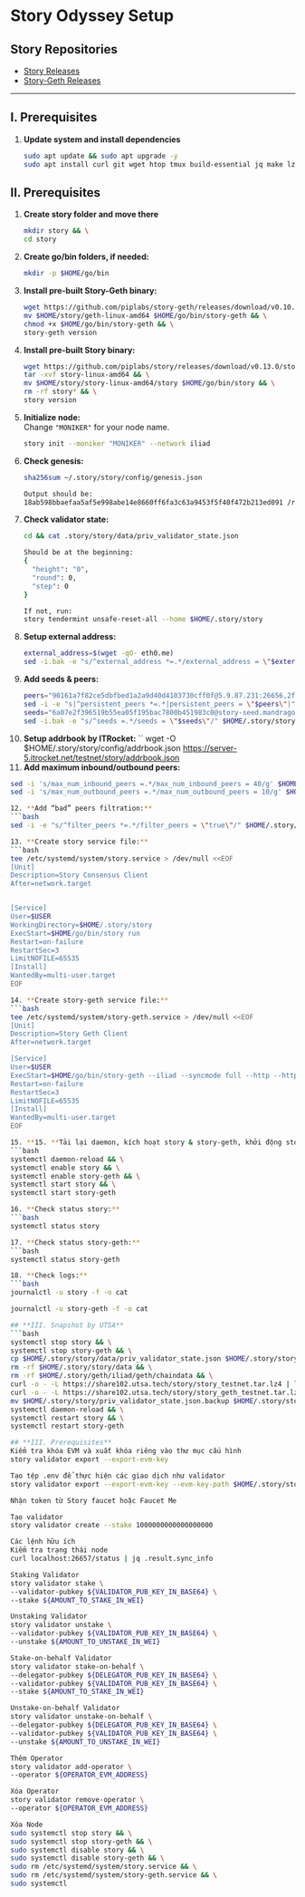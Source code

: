 # Story Odyssey Setup

## **Story Repositories**
- [Story Releases](https://github.com/piplabs/story/releases/)
- [Story-Geth Releases](https://github.com/piplabs/story-geth/releases)

---

## **I. Prerequisites**

1. **Update system and install dependencies**
   ```bash
   sudo apt update && sudo apt upgrade -y
   sudo apt install curl git wget htop tmux build-essential jq make lz4 gcc unzip -y
   
## **II. Prerequisites**
1. **Create story folder and move there**
   ```bash
   mkdir story && \
   cd story

2. **Create go/bin folders, if needed:**
   ```bash
   mkdir -p $HOME/go/bin

3. **Install pre-built Story-Geth binary:**
   ```bash
   wget https://github.com/piplabs/story-geth/releases/download/v0.10.1/geth-linux-amd64 &&\
   mv $HOME/story/geth-linux-amd64 $HOME/go/bin/story-geth && \
   chmod +x $HOME/go/bin/story-geth && \
   story-geth version

4. **Install pre-built Story binary:**
   ```bash
   wget https://github.com/piplabs/story/releases/download/v0.13.0/story-linux-amd64 && \
   tar -xvf story-linux-amd64 && \
   mv $HOME/story/story-linux-amd64/story $HOME/go/bin/story && \
   rm -rf story* && \
   story version

5. **Initialize node:**  
   Change `"MONIKER"` for your node name.
   ```bash
   story init --moniker "MONIKER" --network iliad

6. **Check genesis:**
   ```bash
   sha256sum ~/.story/story/config/genesis.json

   Output should be:
   18ab598bbaefaa5af5e998abe14e8660ff6fa3c63a9453f5f40f472b213ed091 /root/.story/story/config/genesis.json

   
7. **Check validator state:**
   ```bash
   cd && cat .story/story/data/priv_validator_state.json

   Should be at the beginning:
   {
     "height": "0",
     "round": 0,
     "step": 0
   }
   
   If not, run:
   story tendermint unsafe-reset-all --home $HOME/.story/story

8. **Setup external address:**
   ```bash
   external_address=$(wget -qO- eth0.me)
   sed -i.bak -e "s/^external_address *=.*/external_address = \"$external_address:26656\"/" $HOME/.story/story/config/config.toml

9. **Add seeds & peers:**
   ```bash
   peers="90161a7f82ce5dbfbed1a2a9d40d4103730cff0f@5.9.87.231:26656,2f372238bf86835e8ad68c0db12351833c40e8ad@story-testnet-peer.itrocket.net:26656,14ab123d59ddf69769627b3f0e7438320f7a280a@100.42.180.223:26656,e96d4dfe2871aa44a5d97bca9ac585ad16647503@84.46.255.69:26656,bb84a8e391ff9ae2d95a3ad1ab10682d39cae583@109.123.241.100:26656,ddec0d321e85749763b89a0d7fbb58f2e065fe5e@195.133.0.86:26656,cbb1693adf93b389fc66aa1443f8b542798b564a@194.233.90.165:26656,58d9968cce8cc34f3c7aa81fa51db8af4eed0e11@62.112.10.13:29657,ef9d67cd77cec42e934ee571d6092341be4ed67b@65.109.36.231:14656,cf547fa20d73025357103133043d4c0a1da7f56d@188.245.121.171:26656"
   sed -i -e "s|^persistent_peers *=.*|persistent_peers = \"$peers\"|" $HOME/.story/story/config/config.toml
   seeds="6a07e2f396519b55ea05f195bac7800b451983c0@story-seed.mandragora.io:26656"
   sed -i.bak -e "s/^seeds =.*/seeds = \"$seeds\"/" $HOME/.story/story/config/config.toml
10. **Setup addrbook by ITRocket:**
``
   wget -O $HOME/.story/story/config/addrbook.json https://server-5.itrocket.net/testnet/story/addrbook.json
12. **Add maximum inbound/outbound peers:**
   ```bash
   sed -i 's/max_num_inbound_peers =.*/max_num_inbound_peers = 40/g' $HOME/.story/story/config/config.toml
   sed -i 's/max_num_outbound_peers =.*/max_num_outbound_peers = 10/g' $HOME/.story/story/config.toml

12. **Add “bad” peers filtration:**
   ```bash
   sed -i -e "s/^filter_peers *=.*/filter_peers = \"true\"/" $HOME/.story/story/config.toml

13. **Create story service file:**
   ```bash
   tee /etc/systemd/system/story.service > /dev/null <<EOF
   [Unit]
   Description=Story Consensus Client
   After=network.target


   [Service]
   User=$USER
   WorkingDirectory=$HOME/.story/story
   ExecStart=$HOME/go/bin/story run
   Restart=on-failure
   RestartSec=3
   LimitNOFILE=65535
   [Install]
   WantedBy=multi-user.target
   EOF

14. **Create story-geth service file:**
   ```bash
   tee /etc/systemd/system/story-geth.service > /dev/null <<EOF
   [Unit]
   Description=Story Geth Client
   After=network.target

   [Service]
   User=$USER
   ExecStart=$HOME/go/bin/story-geth --iliad --syncmode full --http --http.api eth,net,web3,engine --http.vhosts '*' --http.addr 127.0.0.1 --http.port 8545 --ws.port 8546 --ws --ws.api eth,web3,net,txpool --ws.addr 127.0.0.1
   Restart=on-failure
   RestartSec=3
   LimitNOFILE=65535
   [Install]
   WantedBy=multi-user.target
   EOF

15. **15. **Tải lại daemon, kích hoạt story & story-geth, khởi động story & story-geth**
   ```bash
   systemctl daemon-reload && \
   systemctl enable story && \
   systemctl enable story-geth && \
   systemctl start story && \
   systemctl start story-geth

16. **Check status story:**
   ```bash
   systemctl status story

17. **Check status story-geth:**
   ```bash
   systemctl status story-geth

18. **Check logs:**
   ```bash
   journalctl -u story -f -o cat

   journalctl -u story-geth -f -o cat

## **III. Snapshot by UTSA**
   ```bash
   systemctl stop story && \
   systemctl stop story-geth && \
   cp $HOME/.story/story/data/priv_validator_state.json $HOME/.story/story/priv_validator_state.json.backup && \
   rm -rf $HOME/.story/story/data && \
   rm -rf $HOME/.story/geth/iliad/geth/chaindata && \
   curl -o - -L https://share102.utsa.tech/story/story_testnet.tar.lz4 | lz4 -c -d - | tar -x -C $HOME/.story/story/ && \
   curl -o - -L https://share102.utsa.tech/story/story_geth_testnet.tar.lz4 | lz4 -c -d - | tar -x -C $HOME/.story/geth/iliad/geth/ && \
   mv $HOME/.story/story/priv_validator_state.json.backup $HOME/.story/story/data/priv_validator_state.json && \
   systemctl daemon-reload && \
   systemctl restart story && \
   systemctl restart story-geth

## **III. Prerequisites**
Kiểm tra khóa EVM và xuất khóa riêng vào thư mục cấu hình
story validator export --export-evm-key

Tạo tệp .env để thực hiện các giao dịch như validator
story validator export --export-evm-key --evm-key-path $HOME/.story/story/config/.env

Nhận token từ Story faucet hoặc Faucet Me

Tạo validator
story validator create --stake 1000000000000000000

Các lệnh hữu ích
Kiểm tra trạng thái node
curl localhost:26657/status | jq .result.sync_info

Staking Validator
story validator stake \
   --validator-pubkey ${VALIDATOR_PUB_KEY_IN_BASE64} \
   --stake ${AMOUNT_TO_STAKE_IN_WEI}

Unstaking Validator
story validator unstake \
  --validator-pubkey ${VALIDATOR_PUB_KEY_IN_BASE64} \
  --unstake ${AMOUNT_TO_UNSTAKE_IN_WEI}

Stake-on-behalf Validator
story validator stake-on-behalf \
  --delegator-pubkey ${DELEGATOR_PUB_KEY_IN_BASE64} \
  --validator-pubkey ${VALIDATOR_PUB_KEY_IN_BASE64} \
  --stake ${AMOUNT_TO_STAKE_IN_WEI}

Unstake-on-behalf Validator
story validator unstake-on-behalf \
  --delegator-pubkey ${DELEGATOR_PUB_KEY_IN_BASE64} \
  --validator-pubkey ${VALIDATOR_PUB_KEY_IN_BASE64} \
  --unstake ${AMOUNT_TO_UNSTAKE_IN_WEI}

Thêm Operator
story validator add-operator \
  --operator ${OPERATOR_EVM_ADDRESS}

Xóa Operator
story validator remove-operator \
  --operator ${OPERATOR_EVM_ADDRESS}

Xóa Node
sudo systemctl stop story && \
sudo systemctl stop story-geth && \
sudo systemctl disable story && \
sudo systemctl disable story-geth && \
sudo rm /etc/systemd/system/story.service && \
sudo rm /etc/systemd/system/story-geth.service && \
sudo systemctl
